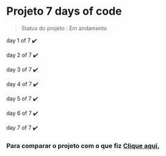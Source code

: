 # Projeto 7 days of code

> Status do projeto : Em andamento 
<p> day 1 of 7 ✔️ </p>
<p> day 2 of 7 ✔️ </p>
<p> day 3 of 7 ✔️ </p>
<p> day 4 of 7 ✔️ </p>
<p> day 5 of 7 ✔️ </p>
<p> day 6 of 7 ✔️ </p>
<p> day 7 of 7 ✔️ </p>


### Para comparar o projeto com o que fiz <a href="https://www.figma.com/file/mm3MLozvUDGhDRTxSLlGL5/7daysOfCode-HTML-CSS?node-id=0-1&t=r6jnF1f0NLkcCjvs-0" target="_blank">Clique aqui.</a>